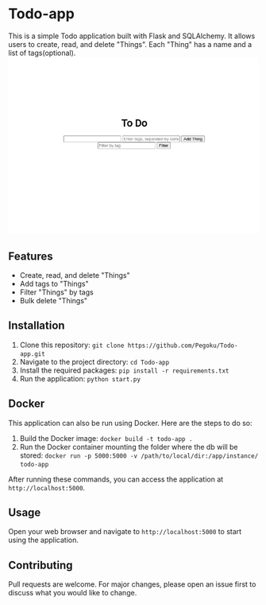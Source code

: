 # Todo-app

This is a simple Todo application built with Flask and SQLAlchemy. It allows users to create, read, and delete "Things". Each "Thing" has a name and a list of tags(optional).
![Todo-app](https://raw.githubusercontent.com/Pegoku/Todo-app/main/img/image.png)

## Features

- Create, read, and delete "Things"
- Add tags to "Things"
- Filter "Things" by tags
- Bulk delete "Things"

## Installation

1. Clone this repository: `git clone https://github.com/Pegoku/Todo-app.git`
2. Navigate to the project directory: `cd Todo-app`
3. Install the required packages: `pip install -r requirements.txt`
4. Run the application: `python start.py`

## Docker

This application can also be run using Docker. Here are the steps to do so:

1. Build the Docker image: `docker build -t todo-app .`
2. Run the Docker container mounting the folder where the db will be stored: `docker run -p 5000:5000 -v /path/to/local/dir:/app/instance/ todo-app` 

After running these commands, you can access the application at `http://localhost:5000`.

## Usage

Open your web browser and navigate to `http://localhost:5000` to start using the application.

## Contributing

Pull requests are welcome. For major changes, please open an issue first to discuss what you would like to change.
